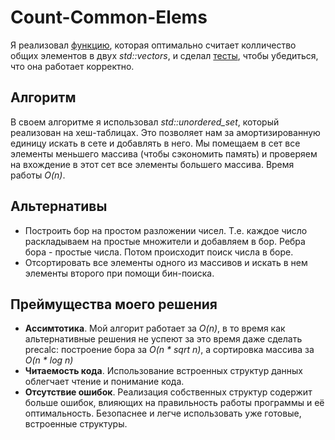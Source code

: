 # Count-Common-Elems
<!---
The goal of this project was to learn how to work with *GTEST* library.
So I implemented a **function**, which optimally **counts common elements in two std::vectors** and made some tests to ensure that it works correctly.
[Funtion's implementation](https://github.com/SweeetyFox/Count-Common-Elems/blob/master/count_common_elements.cpp)
[Tests](https://github.com/SweeetyFox/Count-Common-Elems/blob/master/count_common_elements_testing.cpp)
-->
Я реализовал [функцию](https://github.com/SweeetyFox/Count-Common-Elems/blob/master/count_common_elements.cpp), которая оптимально считает колличество общих элементов в двух *std::vectors*, и сделал [тесты](https://github.com/SweeetyFox/Count-Common-Elems/blob/master/count_common_elements_testing.cpp), чтобы убедиться, что она работает корректно.
## Алгоритм
В своем алгоритме я использовал *std::unordered_set*, который реализован на хеш-таблицах. Это позволяет нам за амортизированную единицу искать в сете и добавлять в него. Мы помещаем в сет все элементы меньшего массива (чтобы сэкономить память) и проверяем на вхождение в этот сет все элементы большего массива. Время работы *O(n)*.
## Альтернативы
* Построить бор на простом разложении чисел. Т.е. каждое число раскладываем на простые множители и добавляем в бор. Ребра бора - простые числа. Потом происходит поиск числа в боре.
* Отсортировать все элементы одного из массивов и искать в нем элементы второго при помощи бин-поиска.
## Преймущества моего решения
* **Ассимтотика**. Мой алгорит работает за *O(n)*, в то время как альтернативные решения не успеют за это время даже сделать precalc: построение бора за *O(n * sqrt n)*, а сортировка массива за *O(n * log n)*
* **Читаемость кода**. Использование встроенных структур данных облегчает чтение и понимание кода. 
* **Отсутствие ошибок**. Реализация собственных структур содержит больше ошибок, влияющих на правильность работы программы и её оптимальность. Безопаснее и легче использовать уже готовые, встроенные структуры.
